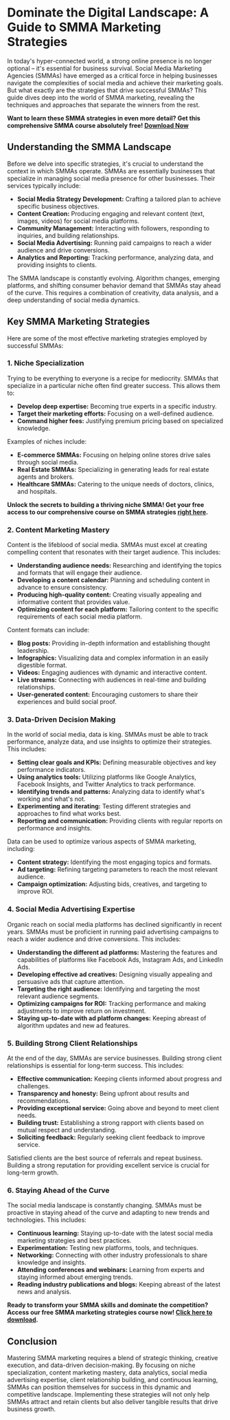 # Dominate the Digital Landscape: A Guide to SMMA Marketing Strategies

In today's hyper-connected world, a strong online presence is no longer optional – it's essential for business survival. Social Media Marketing Agencies (SMMAs) have emerged as a critical force in helping businesses navigate the complexities of social media and achieve their marketing goals. But what exactly are the strategies that drive successful SMMAs? This guide dives deep into the world of SMMA marketing, revealing the techniques and approaches that separate the winners from the rest.

**Want to learn these SMMA strategies in even more detail? Get this comprehensive SMMA course absolutely free! [Download Now](https://udemywork.com/smma-marketing-strategies)**

## Understanding the SMMA Landscape

Before we delve into specific strategies, it's crucial to understand the context in which SMMAs operate. SMMAs are essentially businesses that specialize in managing social media presence for other businesses. Their services typically include:

*   **Social Media Strategy Development:** Crafting a tailored plan to achieve specific business objectives.
*   **Content Creation:** Producing engaging and relevant content (text, images, videos) for social media platforms.
*   **Community Management:** Interacting with followers, responding to inquiries, and building relationships.
*   **Social Media Advertising:** Running paid campaigns to reach a wider audience and drive conversions.
*   **Analytics and Reporting:** Tracking performance, analyzing data, and providing insights to clients.

The SMMA landscape is constantly evolving. Algorithm changes, emerging platforms, and shifting consumer behavior demand that SMMAs stay ahead of the curve. This requires a combination of creativity, data analysis, and a deep understanding of social media dynamics.

## Key SMMA Marketing Strategies

Here are some of the most effective marketing strategies employed by successful SMMAs:

### 1. Niche Specialization

Trying to be everything to everyone is a recipe for mediocrity. SMMAs that specialize in a particular niche often find greater success. This allows them to:

*   **Develop deep expertise:** Becoming true experts in a specific industry.
*   **Target their marketing efforts:** Focusing on a well-defined audience.
*   **Command higher fees:** Justifying premium pricing based on specialized knowledge.

Examples of niches include:

*   **E-commerce SMMAs:** Focusing on helping online stores drive sales through social media.
*   **Real Estate SMMAs:** Specializing in generating leads for real estate agents and brokers.
*   **Healthcare SMMAs:** Catering to the unique needs of doctors, clinics, and hospitals.

**Unlock the secrets to building a thriving niche SMMA! Get your free access to our comprehensive course on SMMA strategies [right here](https://udemywork.com/smma-marketing-strategies).**

### 2. Content Marketing Mastery

Content is the lifeblood of social media. SMMAs must excel at creating compelling content that resonates with their target audience. This includes:

*   **Understanding audience needs:** Researching and identifying the topics and formats that will engage their audience.
*   **Developing a content calendar:** Planning and scheduling content in advance to ensure consistency.
*   **Producing high-quality content:** Creating visually appealing and informative content that provides value.
*   **Optimizing content for each platform:** Tailoring content to the specific requirements of each social media platform.

Content formats can include:

*   **Blog posts:** Providing in-depth information and establishing thought leadership.
*   **Infographics:** Visualizing data and complex information in an easily digestible format.
*   **Videos:** Engaging audiences with dynamic and interactive content.
*   **Live streams:** Connecting with audiences in real-time and building relationships.
*   **User-generated content:** Encouraging customers to share their experiences and build social proof.

### 3. Data-Driven Decision Making

In the world of social media, data is king. SMMAs must be able to track performance, analyze data, and use insights to optimize their strategies. This includes:

*   **Setting clear goals and KPIs:** Defining measurable objectives and key performance indicators.
*   **Using analytics tools:** Utilizing platforms like Google Analytics, Facebook Insights, and Twitter Analytics to track performance.
*   **Identifying trends and patterns:** Analyzing data to identify what's working and what's not.
*   **Experimenting and iterating:** Testing different strategies and approaches to find what works best.
*   **Reporting and communication:** Providing clients with regular reports on performance and insights.

Data can be used to optimize various aspects of SMMA marketing, including:

*   **Content strategy:** Identifying the most engaging topics and formats.
*   **Ad targeting:** Refining targeting parameters to reach the most relevant audience.
*   **Campaign optimization:** Adjusting bids, creatives, and targeting to improve ROI.

### 4. Social Media Advertising Expertise

Organic reach on social media platforms has declined significantly in recent years. SMMAs must be proficient in running paid advertising campaigns to reach a wider audience and drive conversions. This includes:

*   **Understanding the different ad platforms:** Mastering the features and capabilities of platforms like Facebook Ads, Instagram Ads, and LinkedIn Ads.
*   **Developing effective ad creatives:** Designing visually appealing and persuasive ads that capture attention.
*   **Targeting the right audience:** Identifying and targeting the most relevant audience segments.
*   **Optimizing campaigns for ROI:** Tracking performance and making adjustments to improve return on investment.
*   **Staying up-to-date with ad platform changes:** Keeping abreast of algorithm updates and new ad features.

### 5. Building Strong Client Relationships

At the end of the day, SMMAs are service businesses. Building strong client relationships is essential for long-term success. This includes:

*   **Effective communication:** Keeping clients informed about progress and challenges.
*   **Transparency and honesty:** Being upfront about results and recommendations.
*   **Providing exceptional service:** Going above and beyond to meet client needs.
*   **Building trust:** Establishing a strong rapport with clients based on mutual respect and understanding.
*   **Soliciting feedback:** Regularly seeking client feedback to improve service.

Satisfied clients are the best source of referrals and repeat business. Building a strong reputation for providing excellent service is crucial for long-term growth.

### 6. Staying Ahead of the Curve

The social media landscape is constantly changing. SMMAs must be proactive in staying ahead of the curve and adapting to new trends and technologies. This includes:

*   **Continuous learning:** Staying up-to-date with the latest social media marketing strategies and best practices.
*   **Experimentation:** Testing new platforms, tools, and techniques.
*   **Networking:** Connecting with other industry professionals to share knowledge and insights.
*   **Attending conferences and webinars:** Learning from experts and staying informed about emerging trends.
*   **Reading industry publications and blogs:** Keeping abreast of the latest news and analysis.

**Ready to transform your SMMA skills and dominate the competition? Access our free SMMA marketing strategies course now! [Click here to download](https://udemywork.com/smma-marketing-strategies).**

## Conclusion

Mastering SMMA marketing requires a blend of strategic thinking, creative execution, and data-driven decision-making. By focusing on niche specialization, content marketing mastery, data analytics, social media advertising expertise, client relationship building, and continuous learning, SMMAs can position themselves for success in this dynamic and competitive landscape. Implementing these strategies will not only help SMMAs attract and retain clients but also deliver tangible results that drive business growth.
